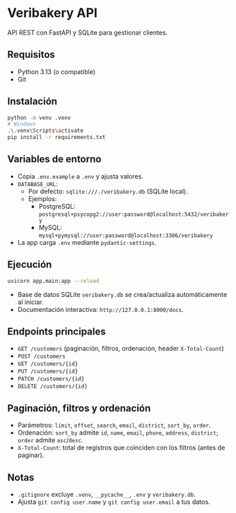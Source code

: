# Veribakery API

API REST con FastAPI y SQLite para gestionar clientes.

## Requisitos
- Python 3.13 (o compatible)
- Git

## Instalación
```bash
python -m venv .venv
# Windows
.\.venv\Scripts\activate
pip install -r requirements.txt
```

## Variables de entorno
- Copia `.env.example` a `.env` y ajusta valores.
- `DATABASE_URL`:
  - Por defecto: `sqlite:///./veribakery.db` (SQLite local).
  - Ejemplos:
    - PostgreSQL: `postgresql+psycopg2://user:password@localhost:5432/veribakery`
    - MySQL: `mysql+pymysql://user:password@localhost:3306/veribakery`
- La app carga `.env` mediante `pydantic-settings`.

## Ejecución
```bash
uvicorn app.main:app --reload
```
- Base de datos SQLite `veribakery.db` se crea/actualiza automáticamente al iniciar.
- Documentación interactiva: `http://127.0.0.1:8000/docs`.

## Endpoints principales
- `GET /customers` (paginación, filtros, ordenación, header `X-Total-Count`)
- `POST /customers`
- `GET /customers/{id}`
- `PUT /customers/{id}`
- `PATCH /customers/{id}`
- `DELETE /customers/{id}`

## Paginación, filtros y ordenación
- Parámetros: `limit`, `offset`, `search`, `email`, `district`, `sort_by`, `order`.
- Ordenación: `sort_by` admite `id`, `name`, `email`, `phone`, `address`, `district`; `order` admite `asc`/`desc`.
- `X-Total-Count`: total de registros que coinciden con los filtros (antes de paginar).

## Notas
- `.gitignore` excluye `.venv`, `__pycache__`, `.env` y `veribakery.db`.
- Ajusta `git config user.name` y `git config user.email` a tus datos.
